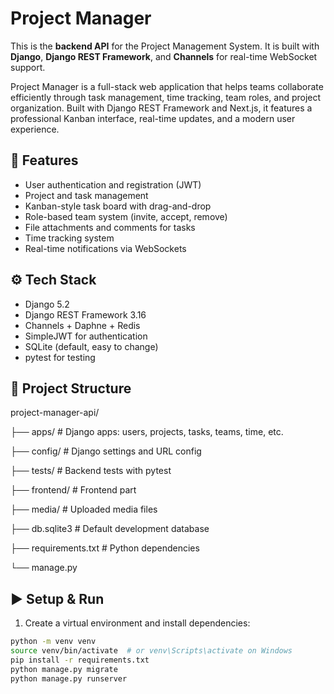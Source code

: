 # Project Manager

This is the **backend API** for the Project Management System. It is built with **Django**, **Django REST Framework**, and **Channels** for real-time WebSocket support.

Project Manager is a full-stack web application that helps teams collaborate efficiently through task management, time tracking, team roles, and project organization. Built with Django REST Framework and Next.js, it features a professional Kanban interface, real-time updates, and a modern user experience.


## 🚀 Features

- User authentication and registration (JWT)
- Project and task management
- Kanban-style task board with drag-and-drop
- Role-based team system (invite, accept, remove)
- File attachments and comments for tasks
- Time tracking system
- Real-time notifications via WebSockets

## ⚙️ Tech Stack

- Django 5.2
- Django REST Framework 3.16
- Channels + Daphne + Redis
- SimpleJWT for authentication
- SQLite (default, easy to change)
- pytest for testing

## 📁 Project Structure

project-manager-api/

├── apps/ # Django apps: users, projects, tasks, teams, time, etc.

├── config/ # Django settings and URL config

├── tests/ # Backend tests with pytest

├── frontend/ # Frontend part

├── media/ # Uploaded media files

├── db.sqlite3 # Default development database

├── requirements.txt # Python dependencies

└── manage.py



## ▶️ Setup & Run

1. Create a virtual environment and install dependencies:

```bash
python -m venv venv
source venv/bin/activate  # or venv\Scripts\activate on Windows
pip install -r requirements.txt
python manage.py migrate
python manage.py runserver
